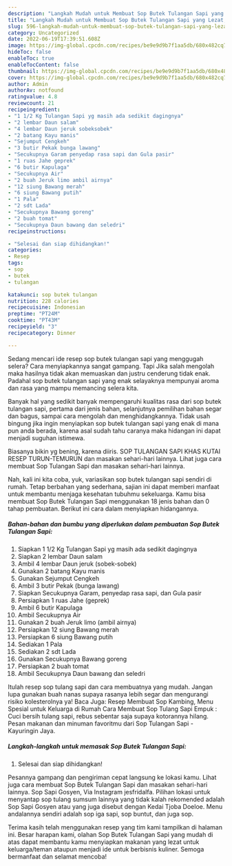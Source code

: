 ```yaml
---
description: "Langkah Mudah untuk Membuat Sop Butek Tulangan Sapi yang Lezat, Buat Buka Puasa Bisa Manjain Lidah"
title: "Langkah Mudah untuk Membuat Sop Butek Tulangan Sapi yang Lezat, Buat Buka Puasa Bisa Manjain Lidah"
slug: 596-langkah-mudah-untuk-membuat-sop-butek-tulangan-sapi-yang-lezat-buat-buka-puasa-bisa-manjain-lidah
category: Uncategorized
date: 2022-06-19T17:39:51.608Z
image: https://img-global.cpcdn.com/recipes/be9e9d9b7f1aa5db/680x482cq70/sop-butek-tulangan-sapi-foto-resep-utama.jpg
hideToc: false
enableToc: true
enableTocContent: false
thumbnail: https://img-global.cpcdn.com/recipes/be9e9d9b7f1aa5db/680x482cq70/sop-butek-tulangan-sapi-foto-resep-utama.jpg
cover: https://img-global.cpcdn.com/recipes/be9e9d9b7f1aa5db/680x482cq70/sop-butek-tulangan-sapi-foto-resep-utama.jpg
author: Admin
authorAv: notfound
ratingvalue: 4.8
reviewcount: 21
recipeingredient:
- "1 1/2 Kg Tulangan Sapi yg masih ada sedikit dagingnya"
- "2 lembar Daun salam"
- "4 lembar Daun jeruk sobeksobek"
- "2 batang Kayu manis"
- "Sejumput Cengkeh"
- "3 butir Pekak bunga lawang"
- "Secukupnya Garam penyedap rasa sapi dan Gula pasir"
- "1 ruas Jahe geprek"
- "6 butir Kapulaga"
- "Secukupnya Air"
- "2 buah Jeruk limo ambil airnya"
- "12 siung Bawang merah"
- "6 siung Bawang putih"
- "1 Pala"
- "2 sdt Lada"
- "Secukupnya Bawang goreng"
- "2 buah tomat"
- "Secukupnya Daun bawang dan seledri"
recipeinstructions:

- "Selesai dan siap dihidangkan!"
categories:
- Resep
tags:
- sop
- butek
- tulangan

katakunci: sop butek tulangan 
nutrition: 228 calories
recipecuisine: Indonesian
preptime: "PT24M"
cooktime: "PT43M"
recipeyield: "3"
recipecategory: Dinner

---
```



Sedang mencari ide resep sop butek tulangan sapi yang menggugah selera? Cara menyiapkannya sangat gampang. Tapi Jika salah mengolah maka hasilnya tidak akan memuaskan dan justru cenderung tidak enak. Padahal sop butek tulangan sapi yang enak selayaknya mempunyai aroma dan rasa yang mampu memancing selera kita.


Banyak hal yang sedikit banyak mempengaruhi kualitas rasa dari sop butek tulangan sapi, pertama dari jenis bahan, selanjutnya pemilihan bahan segar dan bagus, sampai cara mengolah dan menghidangkannya. Tidak usah bingung jika ingin menyiapkan sop butek tulangan sapi yang enak di mana pun anda berada, karena asal sudah tahu caranya maka hidangan ini dapat menjadi suguhan istimewa.

Biasanya bikin yg bening, karena diiris. SOP TULANGAN SAPI KHAS KUTAI RESEP TURUN-TEMURUN dan masakan sehari-hari lainnya. Lihat juga cara membuat Sop Tulangan Sapi dan masakan sehari-hari lainnya.


Nah, kali ini kita coba, yuk, variasikan sop butek tulangan sapi sendiri di rumah. Tetap berbahan yang sederhana, sajian ini dapat memberi manfaat untuk membantu menjaga kesehatan tubuhmu sekeluarga. Kamu bisa membuat Sop Butek Tulangan Sapi menggunakan 18 jenis bahan dan 0 tahap pembuatan. Berikut ini cara dalam menyiapkan hidangannya.

<!--inarticleads1-->

##### Bahan-bahan dan bumbu yang diperlukan dalam pembuatan Sop Butek Tulangan Sapi:

1. Siapkan 1 1/2 Kg Tulangan Sapi yg masih ada sedikit dagingnya
1. Siapkan 2 lembar Daun salam
1. Ambil 4 lembar Daun jeruk (sobek-sobek)
1. Gunakan 2 batang Kayu manis
1. Gunakan Sejumput Cengkeh
1. Ambil 3 butir Pekak (bunga lawang)
1. Siapkan Secukupnya Garam, penyedap rasa sapi, dan Gula pasir
1. Persiapkan 1 ruas Jahe (geprek)
1. Ambil 6 butir Kapulaga
1. Ambil Secukupnya Air
1. Gunakan 2 buah Jeruk limo (ambil airnya)
1. Persiapkan 12 siung Bawang merah
1. Persiapkan 6 siung Bawang putih
1. Sediakan 1 Pala
1. Sediakan 2 sdt Lada
1. Gunakan Secukupnya Bawang goreng
1. Persiapkan 2 buah tomat
1. Ambil Secukupnya Daun bawang dan seledri


Itulah resep sop tulang sapi dan cara membuatnya yang mudah. Jangan lupa gunakan buah nanas supaya rasanya lebih segar dan mengurangi risiko kolesterolnya ya! Baca Juga: Resep Membuat Sop Kambing, Menu Spesial untuk Keluarga di Rumah Cara Membuat Sop Tulang Sapi Empuk : Cuci bersih tulang sapi, rebus sebentar saja supaya kotorannya hilang. Pesan makanan dan minuman favoritmu dari Sop Tulangan Sapi - Kayuringin Jaya. 

<!--inarticleads2-->

##### Langkah-langkah untuk memasak Sop Butek Tulangan Sapi:


1. Selesai dan siap dihidangkan!

Pesannya gampang dan pengiriman cepat langsung ke lokasi kamu. Lihat juga cara membuat Sop Butek Tulangan Sapi dan masakan sehari-hari lainnya. Sop Sapi Gosyen, Via Instagram jesfridalfa. Pilihan lokasi untuk menyantap sop tulang sumsum lainnya yang tidak kalah rekomended adalah Sop Sapi Gosyen atau yang juga disebut dengan Kedai Tjoba Doeloe. Menu andalannya sendiri adalah sop iga sapi, sop buntut, dan juga sop. 

Terima kasih telah menggunakan resep yang tim kami tampilkan di halaman ini. Besar harapan kami, olahan Sop Butek Tulangan Sapi yang mudah di atas dapat membantu kamu menyiapkan makanan yang lezat untuk keluarga/teman ataupun menjadi ide untuk berbisnis kuliner. Semoga bermanfaat dan selamat mencoba!

